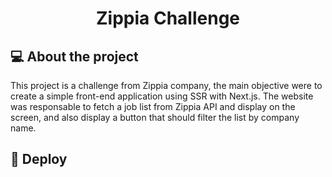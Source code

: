 <h1 align="center">Zippia Challenge</h1>

## 💻 About the project

This project is a challenge from Zippia company, the main objective were to create a simple front-end application using SSR with Next.js.
The website was responsable to fetch a job list from Zippia API and display on the screen, and also display a button that should filter the list by company name.

## 🎨 Deploy